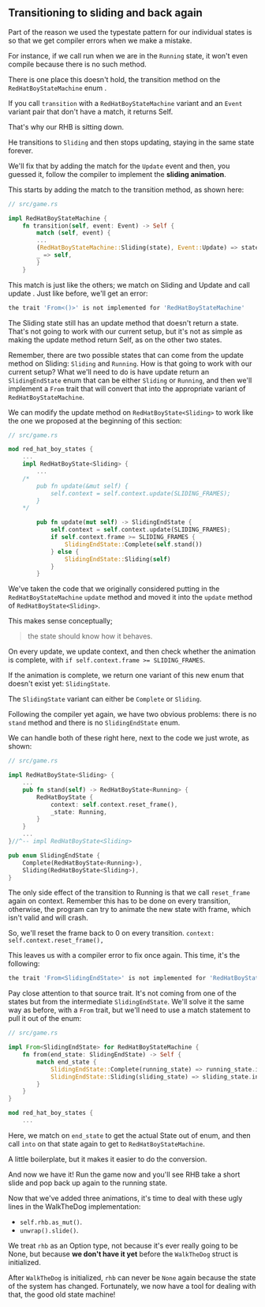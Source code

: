## Transitioning to sliding and back again

Part of the reason we used the typestate pattern for our individual states 
is so that we get compiler errors when we make a mistake. 

For instance, if we call run when we are in the `Running` state, 
it won't even compile because there is no such method. 

There is one place this doesn't hold, the transition method on the `RedHatBoyStateMachine` enum .

If you call `transition` with a `RedHatBoyStateMachine` variant 
and an `Event` variant pair that don't have a match, it returns Self.

That's why our RHB is sitting down. 

He transitions to `Sliding` and then stops updating, staying in the same state forever. 

We'll fix that by adding the match for the `Update` event
and then, you guessed it, follow the compiler to implement the **sliding animation**.

This starts by adding the match to the transition method, as shown here:

```rust
// src/game.rs

impl RedHatBoyStateMachine {
    fn transition(self, event: Event) -> Self {
        match (self, event) {
        ...
        (RedHatBoyStateMachine::Sliding(state), Event::Update) => state.update().into(),
        _ => self,
        }
    }

```

This match is just like the others; we match on Sliding and Update and call update .
Just like before, we'll get an error: 

```sh
the trait 'From<()>' is not implemented for 'RedHatBoyStateMachine'
```

The Sliding state still has an update method that doesn't return a state. 
That's not going to work with our current setup, but it's not as simple 
as making the update method return Self, as on the other two states.

Remember, there are two possible states that can come from the update method
on Sliding: `Sliding` and `Running`. 
How is that going to work with our current setup? 
What we'll need to do is have update return 
an `SlidingEndState` enum that can be either `Sliding` or `Running`, 
and then we'll implement a `From` trait that will convert that 
into the appropriate variant of `RedHatBoyStateMachine`.

We can modify the update method on `RedHatBoyState<Sliding>` 
to work like the one we proposed at the beginning of this section:

```rust
// src/game.rs

mod red_hat_boy_states {
    ...
    impl RedHatBoyState<Sliding> {
        ...
    /*
        pub fn update(&mut self) {
            self.context = self.context.update(SLIDING_FRAMES);
        }
    */

        pub fn update(mut self) -> SlidingEndState {
            self.context = self.context.update(SLIDING_FRAMES);
            if self.context.frame >= SLIDING_FRAMES {
                SlidingEndState::Complete(self.stand())
            } else {
                SlidingEndState::Sliding(self)
            }
        }


```

We've taken the code that we originally considered putting in the
`RedHatBoyStateMachine` `update` method and moved it into the `update` method
of `RedHatBoyState<Sliding>`. 

This makes sense conceptually; 

> the state should know how it behaves. 

On every update, we update context, and then check whether the animation is complete, 
with `if self.context.frame >= SLIDING_FRAMES`. 

If the animation is complete, we return one variant of this new enum that doesn't exist yet:
`SlidingState`. 

The `SlidingState` variant can either be `Complete` or `Sliding`.


Following the compiler yet again, we have two obvious problems: 
there is no `stand` method and there is no `SlidingEndState` enum. 

We can handle both of these right here, next to the code we just wrote, as shown:

```rust
// src/game.rs

impl RedHatBoyState<Sliding> {
    ...
    pub fn stand(self) -> RedHatBoyState<Running> {
        RedHatBoyState {
            context: self.context.reset_frame(),
            _state: Running,
        }
    }
    ...
}//^-- impl RedHatBoyState<Sliding>

pub enum SlidingEndState {
    Complete(RedHatBoyState<Running>),
    Sliding(RedHatBoyState<Sliding>),
}

```

The only side effect of the transition to Running is that we call `reset_frame` again on
context. 
Remember this has to be done on every transition, otherwise, the program can
try to animate the new state with frame, which isn't valid and will crash. 

So, we'll reset the frame back to 0 on every transition.
`context: self.context.reset_frame(),`


This leaves us with a compiler error to fix once again. 
This time, it's the following:

```sh
the trait 'From<SlidingEndState>' is not implemented for 'RedHatBoyStateMachine'
```

Pay close attention to that source trait. 
It's not coming from one of the states but from the intermediate `SlidingEndState`. 
We'll solve it the same way as before, with a `From` trait, 
but we'll need to use a match statement to pull it out of the enum:

```rust
// src/game.rs

impl From<SlidingEndState> for RedHatBoyStateMachine {
    fn from(end_state: SlidingEndState) -> Self {
        match end_state {
            SlidingEndState::Complete(running_state) => running_state.into(),
            SlidingEndState::Sliding(sliding_state) => sliding_state.into(),
        }
    }
}

mod red_hat_boy_states {
    ...
```

Here, we match on `end_state` to get the actual State out of enum, 
and then call `into` on that state again to get to `RedHatBoyStateMachine`. 

A little boilerplate, but it makes it easier to do the conversion.

And now we have it! Run the game now and you'll see RHB take a short slide and pop
back up again to the running state. 

Now that we've added three animations, it's time to deal with these ugly lines 
in the WalkTheDog implementation: 
- `self.rhb.as_mut()`.
- `unwrap().slide()`.

We treat `rhb` as an Option type, not because it's ever really going to be None, 
but because **we don't have it yet** before the `WalkTheDog` struct is initialized. 

After `WalkTheDog` is initialized, `rhb` can never be `None` again because 
the state of the system has changed. 
Fortunately, we now have a tool for dealing with that, the good old state machine!



